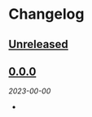 # Changelog

<!-- Don't forget to update links at the end of this page! -->

## [Unreleased]

## [0.0.0]

_2023-00-00_

- 

<!-- Links -->
[Unreleased]: https://github.com/adevinta/spark-android/compare/0.0.0...HEAD
[0.0.0]: https://github.com/adevinta/spark-android/releases/tag/0.0.0
